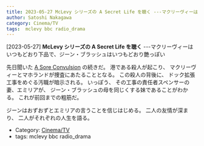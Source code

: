 ```yaml
---
title: 2023-05-27 McLevy シリーズの A Secret Life を聴く ---マクリーヴィーはいつもどおり下品で、ジーン・ブラッシュはいつもどおり艷っぽい
author: Satoshi Nakagawa
category: Cinema/TV
tags:  mclevy bbc radio_drama
---
```


[2023-05-27] **McLevy シリーズの A Secret Life を聴く**  ---マクリーヴィーはいつもどおり下品で、ジーン・ブラッシュはいつもどおり艷っぽい

 先日聞いた
[A Sore Convulsion](http://www.merapano.net/~satoshi/private/diary/2023-05-23-1.html) の続きだ。
港である殺人が起こり、
マクリーヴィーとマホランドが捜査にあたることとなる。
この殺人の背後に、
ドック拡張工事をめぐる汚職が暗示される。
いっぽう、
その工事の責任者スペンサーの妻、エミリアが、
ジーン・ブラッシュの母を同じくする妹であることがわかる。
これが前回までの粗筋だ。

 ジーンはおずおずとエミリアの言うことを信じはじめる。
二人の友情が深まり、
二人がそれぞれの人生を語る。

- Category: [Cinema/TV](https://merapano.github.io/categories.html#Cinema/TV)
- tags:  mclevy bbc radio_drama
